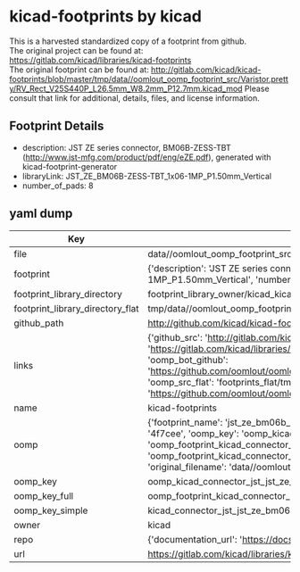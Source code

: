 # kicad-footprints by kicad  
This is a harvested standardized copy of a footprint from github.  
The original project can be found at:  
https://gitlab.com/kicad/libraries/kicad-footprints  
The original footprint can be found at:
http://gitlab.com/kicad/kicad-footprints/blob/master/tmp/data//oomlout_oomp_footprint_src/Varistor.pretty/RV_Rect_V25S440P_L26.5mm_W8.2mm_P12.7mm.kicad_mod
Please consult that link for additional, details, files, and license information.  
## Footprint Details
* description: JST ZE series connector, BM06B-ZESS-TBT (http://www.jst-mfg.com/product/pdf/eng/eZE.pdf), generated with kicad-footprint-generator  
* libraryLink: JST_ZE_BM06B-ZESS-TBT_1x06-1MP_P1.50mm_Vertical  
* number_of_pads: 8  
## yaml dump  
| Key | Value |  
| --- | --- |  
| file | data//oomlout_oomp_footprint_src/kicad-footprints/Connector_JST.pretty/JST_ZE_BM06B-ZESS-TBT_1x06-1MP_P1.50mm_Vertical.kicad_mod |  
| footprint | {'description': 'JST ZE series connector, BM06B-ZESS-TBT (http://www.jst-mfg.com/product/pdf/eng/eZE.pdf), generated with kicad-footprint-generator', 'libraryLink': 'JST_ZE_BM06B-ZESS-TBT_1x06-1MP_P1.50mm_Vertical', 'number_of_pads': 8} |  
| footprint_library_directory | footprint_library_owner/kicad_kicad-footprints/ |  
| footprint_library_directory_flat | tmp/data//oomlout_oomp_footprint_src/footprints_flat/kicad_connector_jst_jst_ze_bm06b_zess_tbt_1x06_1mp_p1_50mm_vertical/working |  
| github_path | http://github.com/kicad/kicad-footprints/blob/master/tmp/data//oomlout_oomp_footprint_src/Connector_JST.pretty/JST_ZE_BM06B-ZESS-TBT_1x06-1MP_P1.50mm_Vertical.kicad_mod |  
| links | {'github_src': 'http://gitlab.com/kicad/kicad-footprints/blob/master/tmp/data//oomlout_oomp_footprint_src/Varistor.pretty/RV_Rect_V25S440P_L26.5mm_W8.2mm_P12.7mm.kicad_mod', 'github_src_repo': 'https://gitlab.com/kicad/libraries/kicad-footprints', 'oomp_bot': 'tmp/data//oomlout_oomp_footprint_src/footprints/kicad_connector_jst_jst_ze_bm06b_zess_tbt_1x06_1mp_p1_50mm_vertical/working', 'oomp_bot_github': 'https://github.com/oomlout/oomlout_oomp_footprint_bot/tree/main/tmp/data//oomlout_oomp_footprint_src/footprints/kicad_connector_jst_jst_ze_bm06b_zess_tbt_1x06_1mp_p1_50mm_vertical/working', 'oomp_src_flat': 'footprints_flat/tmp/data//oomlout_oomp_footprint_src/footprints_flat/kicad_connector_jst_jst_ze_bm06b_zess_tbt_1x06_1mp_p1_50mm_vertical/working', 'oomp_src_flat_github': 'https://github.com/oomlout/oomlout_oomp_footprint_src/tree/main/tmp/data//oomlout_oomp_footprint_src/footprints_flat/kicad_connector_jst_jst_ze_bm06b_zess_tbt_1x06_1mp_p1_50mm_vertical/working'} |  
| name | kicad-footprints |  
| oomp | {'footprint_name': 'jst_ze_bm06b_zess_tbt_1x06_1mp_p1_50mm_vertical', 'library_name': 'connector_jst', 'md5': '4f7cee29ffc01767240e96ed882a5d73', 'md5_10': '4f7cee29ff', 'md5_5': '4f7ce', 'md5_6': '4f7cee', 'oomp_key': 'oomp_kicad_connector_jst_jst_ze_bm06b_zess_tbt_1x06_1mp_p1_50mm_vertical', 'oomp_key_extra': 'oomp_footprint_kicad_connector_jst_jst_ze_bm06b_zess_tbt_1x06_1mp_p1_50mm_vertical', 'oomp_key_full': 'oomp_footprint_kicad_connector_jst_jst_ze_bm06b_zess_tbt_1x06_1mp_p1_50mm_vertical_4f7cee', 'oomp_key_simple': 'kicad_connector_jst_jst_ze_bm06b_zess_tbt_1x06_1mp_p1_50mm_vertical', 'original_filename': 'data//oomlout_oomp_footprint_src/kicad-footprints/Connector_JST.pretty/JST_ZE_BM06B-ZESS-TBT_1x06-1MP_P1.50mm_Vertical.kicad_mod', 'owner_name': 'kicad'} |  
| oomp_key | oomp_kicad_connector_jst_jst_ze_bm06b_zess_tbt_1x06_1mp_p1_50mm_vertical |  
| oomp_key_full | oomp_footprint_kicad_connector_jst_jst_ze_bm06b_zess_tbt_1x06_1mp_p1_50mm_vertical |  
| oomp_key_simple | kicad_connector_jst_jst_ze_bm06b_zess_tbt_1x06_1mp_p1_50mm_vertical |  
| owner | kicad |  
| repo | {'documentation_url': 'https://docs.github.com/rest/repos/repos#get-a-repository', 'message': 'Not Found'} |  
| url | https://gitlab.com/kicad/libraries/kicad-footprints |  

